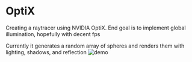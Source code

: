 # OptiX
Creating a raytracer using NVIDIA OptiX.  End goal is to implement global illumination, hopefully with decent fps

Currently it generates a random array of spheres and renders them with lighting, shadows, and reflection
![demo](https://raw.github.com/jkevin1/OptiX/master/example.png)
